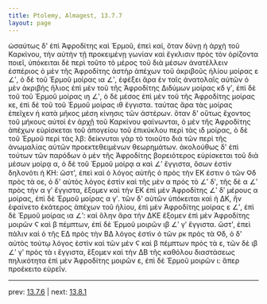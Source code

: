 ```yaml
---
title: Ptolemy, Almagest, 13.7.7
layout: page
---
```


ὡσαύτως δ' ἐπὶ Ἀφροδίτης καὶ Ἑρμοῦ, ἐπεὶ καί, ὅταν δύνῃ ἡ ἀρχὴ τοῦ Καρκίνου, τὴν αὐτὴν τῇ προκειμένῃ γωνίαν καὶ ἔγκλισιν πρὸς τὸν ὁρίζοντα ποιεῖ, ὑπόκειται δὲ περὶ τοῦτο τὸ μέρος τοῦ διὰ μέσων ἀνατέλλειν ἑσπέριος ὁ μὲν τῆς Ἀφροδίτης ἀστὴρ ἀπέχων τοῦ ἀκριβοῦς ἡλίου μοίρας ε ∠ʹ, ὁ δὲ τοῦ Ἑρμοῦ μοίρας ια ∠ʹ, ἐφέξει ἄρα ἐν ταῖς ἀνατολαῖς αὐτῶν ὁ μὲν ἀκριβὴς ἥλιος ἐπὶ μὲν τοῦ τῆς Ἀφροδίτης Διδύμων μοίρας κδ γʹ, ἐπὶ δὲ τοῦ τοῦ Ἑρμοῦ μοίρας ιη ∠ʹ, ὁ δὲ μέσος ἐπὶ μὲν τοῦ τῆς Ἀφροδίτης μοίρας κε, ἐπὶ δὲ τοῦ τοῦ Ἑρμοῦ μοίρας ιθ ἔγγιστα. ταύτας ἄρα τὰς μοίρας ἐπεῖχεν ἡ κατὰ μῆκος μέση κίνησις τῶν ἀστέρων. ὅταν δ' οὕτως ἔχοντος τοῦ μήκους αὐτοὶ ἐν ἀρχῇ τοῦ Καρκίνου φαίνωνται, ὁ μὲν τῆς Ἀφροδίτης ἀπέχων εὑρίσκεται τοῦ ἀπογείου τοῦ ἐπικύκλου περὶ τὰς ιδ μοίρας, ὁ δὲ τοῦ Ἑρμοῦ περὶ τὰς λβ: δείκνυται γὰρ τὸ τοιοῦτο διὰ τῶν περὶ τῆς ἀνωμαλίας αὐτῶν προεκτεθειμένων θεωρημάτων. ἀκολούθως δ' ἐπὶ τούτων τῶν παρόδων ὁ μὲν τῆς Ἀφροδίτης βορειότερος εὑρίσκεται τοῦ διὰ μέσων μοίρᾳ α, ὁ δὲ τοῦ Ἑρμοῦ μοίρᾳ α καὶ ∠ʹ ἔγγιστα, ὅσων ἐστὶν δηλονότι ἡ ΚΗ: ὥστ', ἐπεὶ καὶ ὁ λόγος αὐτῆς ὁ πρὸς τὴν ΕΚ ἐστιν ὁ τῶν Ϙδ πρὸς τὰ οε, ὁ δ' αὐτὸς λόγος ἐστὶν καὶ τῆς μὲν α πρὸς τὸ ∠ʹ δʹ, τῆς δὲ α ∠ʹ πρὸς τὴν α γʹ ἔγγιστα, ἕξομεν καὶ τὴν ΕΚ ἐπὶ μὲν Ἀφροδίτης ∠ʹ δʹ μέρους α μοίρας, ἐπὶ δὲ Ἑρμοῦ μοίρας α γʹ. τῶν δ' αὐτῶν ὑπόκειται καὶ ἡ ΔΚ, ἣν ἐφαίνετο ἑκάτερος ἀπέχων τοῦ ἡλίου, ἐπὶ μὲν Ἀφροδίτης μοίρας ε ∠ʹ, ἐπὶ δὲ Ἑρμοῦ μοίρας ια ∠ʹ: καὶ ὅλην ἄρα τὴν ΔΚΕ ἕξομεν ἐπὶ μὲν Ἀφροδίτης μοιρῶν Ϛ καὶ β πέμπτων, ἐπὶ δὲ Ἑρμοῦ μοιρῶν ιβ ∠ʹ γʹ ἔγγιστα. ὥστ', ἐπεὶ πάλιν καὶ ὁ τῆς ΕΔ πρὸς τὴν ΒΔ λόγος ἐστὶν ὁ τῶν ρκ πρὸς τὰ Ϙδ, ὁ δ' αὐτὸς τούτῳ λόγος ἐστὶν καὶ τῶν μὲν Ϛ καὶ β πέμπτων πρὸς τὰ ε, τῶν δὲ ιβ ∠ʹ γʹ πρὸς τὰ ι ἔγγιστα, ἕξομεν καὶ τὴν ΔΒ τῆς καθόλου διαστάσεως πηλικότητα ἐπὶ μὲν Ἀφροδίτης μοιρῶν ε, ἐπὶ δὲ Ἑρμοῦ μοιρῶν ι: ἅπερ προέκειτο εὑρεῖν. 

---

prev: [13.7.6](../13.7.6/) | next: [13.8.1](../13.8.1/)

